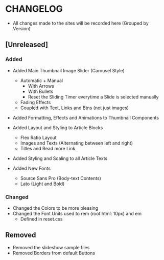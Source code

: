 # CHANGELOG

- All changes made to the sites will be recorded here (Grouped by Version)

## [Unreleased]

### Added

- Added Main Thumbnail Image Slider (Carousel Style)
  - Automatic + Manual
    - With Arrows
    - With Bullets
    - Reset the Sliding Timer everytime a Slide is selected manually
  - Fading Effects
  - Coupled with Text, Links and Btns (not just images)

- Added Formatting, Effects and Animations to Thumbnail Components

- Added Layout and Styling to Article Blocks
  - Flex Ratio Layout
  - Images and Texts (Alternating between left and right)
  - Titles and Read more Link

- Added Styling and Scaling to all Article Texts

- Added New Fonts
  - Source Sans Pro (Body-text Contents)
  - Lato (Light and Bold)

### Changed

- Changed the Colors to be more pleasing
- Changed the Font Units used to rem (root html: 10px) and em
  - Defined in reset.css

## Removed

- Removed the slideshow sample files
- Removed Borders from default Buttons
